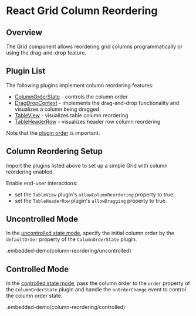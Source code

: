 # React Grid Column Reordering

## Overview

The Grid component allows reordering grid columns programmatically or using the drag-and-drop feature.

## Plugin List

The following plugins implement column reordering features:
- [ColumnOrderState](../reference/column-order-state.md) - controls the column order
- [DragDropContext](../reference/drag-drop-context.md) - implements the drag-and-drop functionality and visualizes a column being dragged
- [TableView](../reference/table-view.md) - visualizes table column reordering
- [TableHeaderRow](../reference/table-header-row.md) - visualizes header row column reordering

Note that the [plugin order](../README.md#plugin-order) is important.

## Column Reordering Setup

Import the plugins listed above to set up a simple Grid with column reordering enabled.

Enable end-user interactions:
- set the `TableView` plugin's `allowColumnReordering` property to true;
- set the `TableHeaderRow` plugin's `allowDragging` property to true.

## Uncontrolled Mode

In the [uncontrolled state mode](controlled-and-uncontrolled-modes), specify the initial column order by the `defaultOrder` property of the `ColumnOrderState` plugin.

.embedded-demo(column-reordering/uncontrolled)

## Controlled Mode

In the [controlled state mode](controlled-and-uncontrolled-modes), pass the column order to the `order` property of the `ColumnOrderState` plugin and handle the `onOrderChange` event to control the column order state.

.embedded-demo(column-reordering/controlled)
